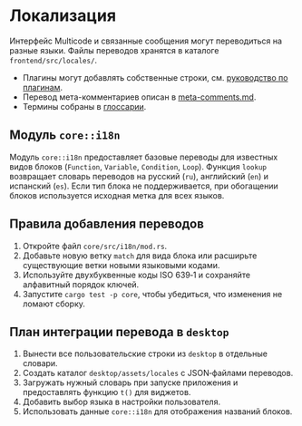 # Локализация

Интерфейс Multicode и связанные сообщения могут переводиться на разные языки. Файлы переводов хранятся в каталоге `frontend/src/locales/`.

- Плагины могут добавлять собственные строки, см. [руководство по плагинам](plugin-guide.md).
- Перевод мета-комментариев описан в [meta-comments.md](meta-comments.md).
- Термины собраны в [глоссарии](glossary.md).

## Модуль `core::i18n`

Модуль `core::i18n` предоставляет базовые переводы для известных видов
блоков (`Function`, `Variable`, `Condition`, `Loop`). Функция `lookup`
возвращает словарь переводов на русский (`ru`), английский (`en`) и
испанский (`es`). Если тип блока не поддерживается, при обогащении блоков
используется исходная метка для всех языков.

## Правила добавления переводов

1. Откройте файл `core/src/i18n/mod.rs`.
2. Добавьте новую ветку `match` для вида блока или расширьте существующие
   ветки новыми языковыми кодами.
3. Используйте двухбуквенные коды ISO 639‑1 и сохраняйте алфавитный
   порядок ключей.
4. Запустите `cargo test -p core`, чтобы убедиться, что изменения не
   ломают сборку.

## План интеграции перевода в `desktop`

1. Вынести все пользовательские строки из `desktop` в отдельные словари.
2. Создать каталог `desktop/assets/locales` с JSON‑файлами переводов.
3. Загружать нужный словарь при запуске приложения и предоставлять
   функцию `t()` для виджетов.
4. Добавить выбор языка в настройки пользователя.
5. Использовать данные `core::i18n` для отображения названий блоков.
